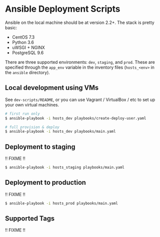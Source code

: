 # Ansible Deployment Scripts

Ansible on the local machine should be at version 2.2+. The stack is pretty basic:

- CentOS 7.3
- Python 3.6
- uWSGI + NGINX
- PostgreSQL 9.6

There are three supported environments: `dev`, `staging`, and `prod`. These are specified through the `app_env` variable in the inventory files (`hosts_<env>` in the `ansible` directory).

## Local development using VMs

See `dev-scripts/README`, or you can use Vagrant / VirtualBox / etc to set up your own virtual machines.

```bash
# first run only
$ ansible-playbook -i hosts_dev playbooks/create-deploy-user.yaml

# full provision & deploy
$ ansible-playbook -i hosts_dev playbooks/main.yaml
```

## Deployment to staging

!! FIXME !!

```bash
$ ansible-playbook -i hosts_staging playbooks/main.yaml
```

## Deployment to production

!! FIXME !!

```bash
$ ansible-playbook -i hosts_prod playbooks/main.yaml
```

## Supported Tags

!! FIXME !!
